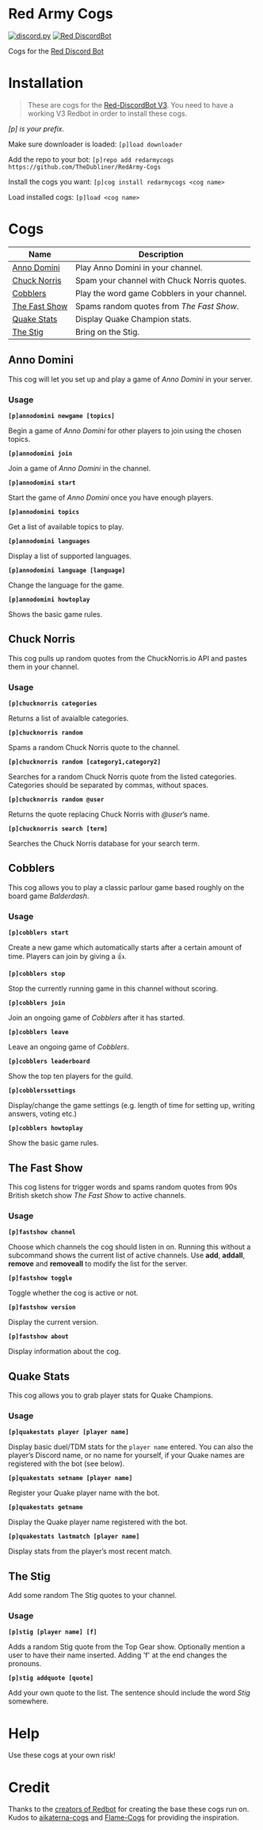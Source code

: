 # Red Army Cogs

[![discord.py](https://img.shields.io/badge/discord-py-blue.svg)](https://github.com/Rapptz/discord.py) [![Red DiscordBot](https://img.shields.io/badge/Discord-Red%20Bot-red.svg)](https://github.com/Cog-Creators/Red-DiscordBot)

Cogs for the [Red Discord Bot](https://github.com/Cog-Creators/Red-DiscordBot)

# Installation

>These are cogs for the [Red-DiscordBot V3](https://github.com/Cog-Creators/Red-DiscordBot/tree/V3/develop). You need to have a working V3 Redbot in order to install these cogs.

*[p] is your prefix.*

Make sure downloader is loaded:
`[p]load downloader`

Add the repo to your bot:
`[p]repo add redarmycogs https://github.com/TheDubliner/RedArmy-Cogs`

Install the cogs you want:
`[p]cog install redarmycogs <cog name>`

Load installed cogs:
`[p]load <cog name>`

# Cogs

Name | Description
--- | ---
[Anno Domini](../master/README.md#anno-domini) | Play Anno Domini in your channel.
[Chuck Norris](../master/README.md#chuck) | Spam your channel with Chuck Norris quotes.
[Cobblers](../master/README.md#cobblers) | Play the word game Cobblers in your channel.
[The Fast Show](../master/README.md#fast-show) | Spams random quotes from _The Fast Show_.
[Quake Stats](../master/README.md#quake-stats) | Display Quake Champion stats.
[The Stig](../master/README.md#the-stig) | Bring on the Stig.

## Anno Domini

This cog will let you set up and play a game of _Anno Domini_ in your server.

### Usage

**`[p]annodomini newgame [topics]`**

Begin a game of _Anno Domini_ for other players to join using the chosen topics.

**`[p]annodomini join`**

Join a game of _Anno Domini_ in the channel.

**`[p]annodomini start`**

Start the game of _Anno Domini_ once you have enough players.

**`[p]annodomini topics`**

Get a list of available topics to play.

**`[p]annodomini languages`**

Display a list of supported languages.

**`[p]annodomini language [language]`**

Change the language for the game.

**`[p]annodomini howtoplay`**

Shows the basic game rules.

## Chuck Norris

This cog pulls up random quotes from the ChuckNorris.io API and pastes them in your channel.

### Usage

**`[p]chucknorris categories`**

Returns a list of avaialble categories.

**`[p]chucknorris random`**

Spams a random Chuck Norris quote to the channel.

**`[p]chucknorris random [category1,category2]`**

Searches for a random Chuck Norris quote from the listed categories. Categories should be separated by commas, without spaces.

**`[p]chucknorris random @user`**

Returns the quote replacing Chuck Norris with _@user_’s name.

**`[p]chucknorris search [term]`**

Searches the Chuck Norris database for your search term.

## Cobblers

This cog allows you to play a classic parlour game based roughly on the board game _Balderdash_.

### Usage

**`[p]cobblers start`**

Create a new game which automatically starts after a certain amount of time. Players can join by giving a 👍.

**`[p]cobblers stop`**

Stop the currently running game in this channel without scoring.

**`[p]cobblers join`**

Join an ongoing game of _Cobblers_ after it has started.

**`[p]cobblers leave`**

Leave an ongoing game of _Cobblers_.

**`[p]cobblers leaderboard`**

Show the top ten players for the guild.

**`[p]cobblerssettings`**

Display/change the game settings (e.g. length of time for setting up, writing answers, voting etc.)

**`[p]cobblers howtoplay`**

Show the basic game rules.

## The Fast Show

This cog listens for trigger words and spams random quotes from 90s British sketch show _The Fast Show_ to active channels.

### Usage

**`[p]fastshow channel`**

Choose which channels the cog should listen in on. Running this without a subcommand shows the current list of active channels. Use **add**, **addall**, **remove** and **removeall** to modify the list for the server.

**`[p]fastshow toggle`**

Toggle whether the cog is active or not.

**`[p]fastshow version`**

Display the current version.

**`[p]fastshow about`**

Display information about the cog.

## Quake Stats

This cog allows you to grab player stats for Quake Champions.

### Usage

**`[p]quakestats player [player name]`**

Display basic duel/TDM stats for the `player name` entered. You can also the
player’s Discord name, or no name for yourself, if your Quake names are
registered with the bot (see below).

**`[p]quakestats setname [player name]`**

Register your Quake player name with the bot.

**`[p]quakestats getname`**

Display the Quake player name registered with the bot.

**`[p]quakestats lastmatch [player name]`**

Display stats from the player’s most recent match.

## The Stig

Add some random The Stig quotes to your channel.

### Usage

**`[p]stig [player name] [f]`**

Adds a random Stig quote from the Top Gear show. Optionally mention a user to have their name inserted. Adding 'f' at the end changes the pronouns.

**`[p]stig addquote [quote]`**

Add your own quote to the list. The sentence should include the word *Stig* somewhere.
# Help

Use these cogs at your own risk!

# Credit

Thanks to the [creators of Redbot](https://github.com/Cog-Creators/Red-DiscordBot/graphs/contributors) for creating the base these cogs run on. Kudos to [aikaterna-cogs](https://github.com/aikaterna/aikaterna-cogs) and [Flame-Cogs](https://github.com/Flame442/FlameCogs) for providing the inspiration.